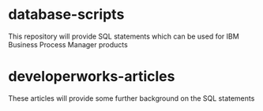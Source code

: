 # database-scripts
This repository will provide SQL statements which can be used for IBM Business Process Manager products

# developerworks-articles
These articles will provide some further background on the SQL statements
